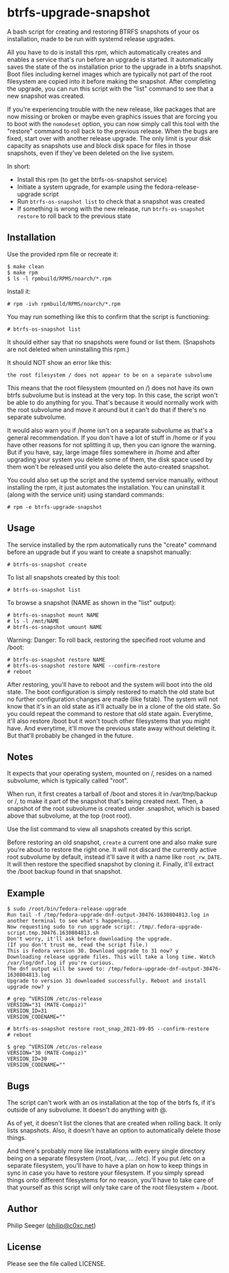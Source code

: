 btrfs-upgrade-snapshot
======================

A bash script for creating and restoring BTRFS snapshots of
your os installation, made to be run with systemd release upgrades.

All you have to do is install this rpm, which automatically
creates and enables a service that's run before an upgrade is started.
It automatically saves the state of the os installation prior to the upgrade
in a btrfs snapshot. Boot files including kernel images
which are typically not part of the root filesystem are copied
into it before making the snapshot.
After completing the upgrade, you can run this script with the "list" command
to see that a new snapshot was created.

If you're experiencing trouble with the new release,
like packages that are now missing or broken or maybe even graphics issues
that are forcing you to boot with the `nomodeset` option,
you can now simply call this tool with the "restore" command
to roll back to the previous release.
When the bugs are fixed, start over with another release upgrade.
The only limit is your disk capacity as snapshots use and block disk space
for files in those snapshots, even if they've been deleted on the live system.

In short:
- Install this rpm (to get the btrfs-os-snapshot service)
- Initiate a system upgrade, for example using the fedora-release-upgrade script
- Run `btrfs-os-snapshot list` to check that a snapshot was created
- If something is wrong with the new release, run `btrfs-os-snapshot restore`
  to roll back to the previous state



Installation
------------

Use the provided rpm file or recreate it:

    $ make clean
    $ make rpm
    $ ls -l rpmbuild/RPMS/noarch/*.rpm

Install it:

    # rpm -ivh rpmbuild/RPMS/noarch/*.rpm

You may run something like this to confirm that the script is functioning:

    # btrfs-os-snapshot list

It should either say that no snapshots were found or list them.
(Snapshots are not deleted when uninstalling this rpm.)

It should NOT show an error like this:

    the root filesystem / does not appear to be on a separate subvolume

This means that the root filesystem (mounted on /) does not have
its own btrfs subvolume but is instead at the very top.
In this case, the script won't be able to do anything for you.
That's because it would normally work with the root subvolume
and move it around but it can't do that if there's no separate subvolume.

It would also warn you if /home isn't on a separate subvolume
as that's a general recommendation. If you don't have a lot of stuff
in /home or if you have other reasons for not splitting it up,
then you can ignore the warning.
But if you have, say, large image files somewhere in /home
and after upgrading your system you delete some of them,
the disk space used by them won't be released until
you also delete the auto-created snapshot.

You could also set up the script and the systemd service manually,
without installing the rpm, it just automates the installation.
You can uninstall it (along with the service unit) using standard commands:

    # rpm -e btrfs-upgrade-snapshot



Usage
-----

The service installed by the rpm automatically runs the "create" command
before an upgrade but if you want to create a snapshot manually:

    # btrfs-os-snapshot create

To list all snapshots created by this tool:

    # btrfs-os-snapshot list

To browse a snapshot (NAME as shown in the "list" output):

    # btrfs-os-snapshot mount NAME
    # ls -l /mnt/NAME
    # btrfs-os-snapshot umount NAME

Warning: Danger:
To roll back, restoring the specified root volume and /boot:

    # btrfs-os-snapshot restore NAME
    # btrfs-os-snapshot restore NAME --confirm-restore
    # reboot

After restoring, you'll have to reboot and the system will boot
into the old state. The boot configuration is simply restored
to match the old state but no further configuration changes are made (like fstab).
The system will not know that it's in an old state as it'll
actually be in a clone of the old state. So you could repeat the command
to restore that old state again.
Everytime, it'll also restore /boot but it won't touch other filesystems
that you might have.
And everytime, it'll move the previous state away without deleting it.
But that'll probably be changed in the future.



Notes
-----

It expects that your operating system, mounted on /, resides
on a named subvolume, which is typically called "root".

When run, it first creates a tarball of /boot
and stores it in /var/tmp/backup or /,
to make it part of the snapshot that's being created next.
Then, a snapshot of the root subvolume is created under .snapshot,
which is based above that subvolume, at the top (root root).

Use the list command to view all snapshots created by this script.

Before restoring an old snapshot, `create` a current one
and also make sure you're about to restore the right one.
It will not discard the currently active root subvolume by default,
instead it'll save it with a name like `root_rw_DATE`.
It will then restore the specified snapshot by cloning it.
Finally, it'll extract the /boot backup found in that snapshot.



Example
-------

    $ sudo /root/bin/fedora-release-upgrade
    Run tail -f /tmp/fedora-upgrade-dnf-output-30476-1630804813.log in another terminal to see what's happening...
    Now requesting sudo to run upgrade script: /tmp/.fedora-upgrade-script.tmp.30476.1630804813.sh
    Don't worry, it'll ask before downloading the upgrade.
    (If you don't trust me, read the script file.)
    This is Fedora version 30. Download upgrade to 31 now? y
    Downloading release upgrade files. This will take a long time. Watch /var/log/dnf.log if you're curious.
    The dnf output will be saved to: /tmp/fedora-upgrade-dnf-output-30476-1630804813.log
    Upgrade to version 31 downloaded successfully. Reboot and install upgrade now? y

    # grep ^VERSION /etc/os-release
    VERSION="31 (MATE-Compiz)"
    VERSION_ID=31
    VERSION_CODENAME=""

    # btrfs-os-snapshot restore root_snap_2021-09-05 --confirm-restore
    # reboot

    $ grep ^VERSION /etc/os-release
    VERSION="30 (MATE-Compiz)"
    VERSION_ID=30
    VERSION_CODENAME=""



Bugs
----

The script can't work with an os installation at the top of the btrfs fs,
if it's outside of any subvolume. It doesn't do anything with @.

As of yet, it doesn't list the clones that are created when rolling back.
It only lists snapshots.
Also, it doesn't have an option to automatically delete those things.

And there's probably more like installations with every single directory
being on a separate filesystem (/root, /var, ... /etc).
If you put /etc on a separate filesystem, you'll have to have a plan
on how to keep things in sync in case you have to restore your filesystem.
If you simply spread things onto different filesystems for no reason,
you'll have to take care of that yourself as this script will only
take care of the root filesystem + /boot.



Author
------

Philip Seeger (philip@c0xc.net)



License
-------

Please see the file called LICENSE.




